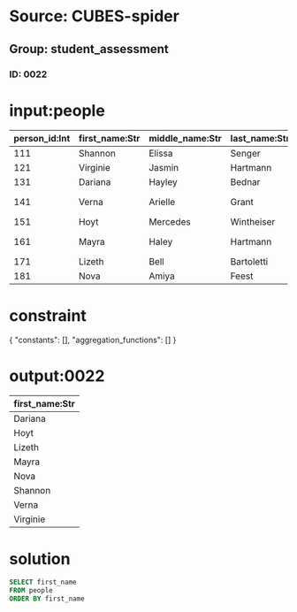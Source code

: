 # Source: CUBES-spider
## Group: student_assessment
### ID: 0022

# input:people

| person_id:Int | first_name:Str | middle_name:Str | last_name:Str | cell_mobile_number:Str | email_address:Str | login_name:Str | password:Str |
|---|---|---|---|---|---|---|---|
| 111 | Shannon | Elissa | Senger | 01955267735 | javier.trantow@example.net | pgub | 5e4ff49a61b3544da3ad7dc7e2cf28847564c64c |
| 121 | Virginie | Jasmin | Hartmann | (508)319-2970x043 | boyer.lonie@example.com | bkkv | b063331ea8116befaa7b84c59c6a22200f5f8caa |
| 131 | Dariana | Hayley | Bednar | (262)347-9364x516 | leila14@example.net | zops | b20b6a9f24aadeda70d54e410c3219f61fb063fb |
| 141 | Verna | Arielle | Grant | 1-372-548-7538x314 | adele.gibson@example.net | uuol | 7be9c03d5467d563555c51ebb3eb78e7f90832ec |
| 151 | Hoyt | Mercedes | Wintheiser | 1-603-110-0647 | stanley.monahan@example.org | bnto | c55795df86182959094b83e27900f7cf44ced570 |
| 161 | Mayra | Haley | Hartmann | 724-681-4161x51632 | terry.kuhlman@example.org | rzxu | ecae473cb54601e01457078ac0cdf4a1ced837bb |
| 171 | Lizeth | Bell | Bartoletti | 812.228.0645x91481 | celestine11@example.net | mkou | 76a93d1d3b7becc932d203beac61d064bd54e947 |
| 181 | Nova | Amiya | Feest | 766-272-9964 | oreynolds@example.com | qrwl | 7dce9b688636ee212294c257dd2f6b85c7f65f2e |

# constraint

{
  "constants": [],
  "aggregation_functions": []
}

# output:0022

| first_name:Str |
|---|
| Dariana |
| Hoyt |
| Lizeth |
| Mayra |
| Nova |
| Shannon |
| Verna |
| Virginie |

# solution

```sql
SELECT first_name
FROM people
ORDER BY first_name
```
